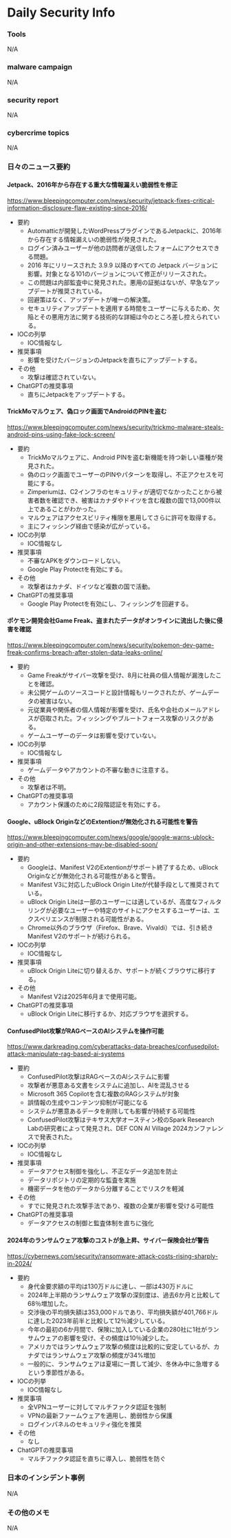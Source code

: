 # Daily Security Info

### Tools
N/A

### malware campaign
N/A

### security report
N/A

### cybercrime topics
N/A

### 日々のニュース要約

#### Jetpack、2016年から存在する重大な情報漏えい脆弱性を修正
https://www.bleepingcomputer.com/news/security/jetpack-fixes-critical-information-disclosure-flaw-existing-since-2016/

- 要約
    - Automatticが開発したWordPressプラグインであるJetpackに、2016年から存在する情報漏えいの脆弱性が発見された。
    - ログイン済みユーザーが他の訪問者が送信したフォームにアクセスできる問題。
    - 2016 年にリリースされた 3.9.9 以降のすべての Jetpack バージョンに影響。対象となる101のバージョンについて修正がリリースされた。
    - この問題は内部監査中に発見された。悪用の証拠はないが、早急なアップデートが推奨されている。
    - 回避策はなく、アップデートが唯一の解決策。
    - セキュリティアップデートを適用する時間をユーザーに与えるため、欠陥とその悪用方法に関する技術的な詳細は今のところ差し控えられている。
- IOCの列挙
    - IOC情報なし
- 推奨事項
    - 影響を受けたバージョンのJetpackを直ちにアップデートする。
- その他
    - 攻撃は確認されていない。
- ChatGPTの推奨事項
    - 直ちにJetpackをアップデートする。

#### TrickMoマルウェア、偽ロック画面でAndroidのPINを盗む
https://www.bleepingcomputer.com/news/security/trickmo-malware-steals-android-pins-using-fake-lock-screen/

- 要約
    - TrickMoマルウェアに、Android PINを盗む新機能を持つ新しい亜種が発見された。
    - 偽のロック画面でユーザーのPINやパターンを取得し、不正アクセスを可能にする。
    - Zimperiumは、C2インフラのセキュリティが適切でなかったことから被害者数を確認でき、被害はカナダやドイツを含む複数の国で13,000件以上であることがわかった。
    - マルウェアはアクセスビリティ権限を悪用してさらに許可を取得する。
    - 主にフィッシング経由で感染が広がっている。
- IOCの列挙
    - IOC情報なし
- 推奨事項
    - 不審なAPKをダウンロードしない。
    - Google Play Protectを有効にする。
- その他
    - 攻撃者はカナダ、ドイツなど複数の国で活動。
- ChatGPTの推奨事項
    - Google Play Protectを有効にし、フィッシングを回避する。

#### ポケモン開発会社Game Freak、盗まれたデータがオンラインに流出した後に侵害を確認
https://www.bleepingcomputer.com/news/security/pokemon-dev-game-freak-confirms-breach-after-stolen-data-leaks-online/

- 要約
    - Game Freakがサイバー攻撃を受け、8月に社員の個人情報が漏洩したことを確認。
    - 未公開ゲームのソースコードと設計情報もリークされたが、ゲームデータの被害はない。
    - 元従業員や関係者の個人情報が影響を受け、氏名や会社のメールアドレスが窃取された。フィッシングやブルートフォース攻撃のリスクがある。
    - ゲームユーザーのデータは影響を受けていない。
- IOCの列挙
    - IOC情報なし
- 推奨事項
    - ゲームデータやアカウントの不審な動きに注意する。
- その他
    - 攻撃者は不明。
- ChatGPTの推奨事項
    - アカウント保護のために2段階認証を有効にする。

#### Google、uBlock OriginなどのExtentionが無効化される可能性を警告
https://www.bleepingcomputer.com/news/google/google-warns-ublock-origin-and-other-extensions-may-be-disabled-soon/

- 要約
    - Googleは、Manifest V2のExtentionがサポート終了するため、uBlock Originなどが無効化される可能性があると警告。
    - Manifest V3に対応したuBlock Origin Liteが代替手段として推奨されている。
    - uBlock Origin Liteは一部のユーザーには適しているが、高度なフィルタリングが必要なユーザーや特定のサイトにアクセスするユーザーは、エクスペリエンスが制限される可能性がある。
    - Chrome以外のブラウザ（Firefox、Brave、Vivaldi）では、引き続きManifest V2のサポートが続けられる。
- IOCの列挙
    - IOC情報なし
- 推奨事項
    - uBlock Origin Liteに切り替えるか、サポートが続くブラウザに移行する。
- その他
    - Manifest V2は2025年6月まで使用可能。
- ChatGPTの推奨事項
    - uBlock Origin Liteに移行するか、対応ブラウザを選択する。

#### ConfusedPilot攻撃がRAGベースのAIシステムを操作可能
https://www.darkreading.com/cyberattacks-data-breaches/confusedpilot-attack-manipulate-rag-based-ai-systems

- 要約
    - ConfusedPilot攻撃はRAGベースのAIシステムに影響
    - 攻撃者が悪意ある文書をシステムに追加し、AIを混乱させる
    - Microsoft 365 Copilotを含む複数のRAGシステムが対象
    - 誤情報の生成やコンテンツ抑制が可能になる
    - システムが悪意あるデータを削除しても影響が持続する可能性
    - ConfusedPilot攻撃はテキサス大学オースティン校のSpark Research Labの研究者によって発見され、DEF CON AI Village 2024カンファレンスで発表された。
- IOCの列挙
    - IOC情報なし
- 推奨事項
    - データアクセス制御を強化し、不正なデータ追加を防止
    - データリポジトリの定期的な監査を実施
    - 機密データを他のデータから分離することでリスクを軽減
- その他
    - すでに発見された攻撃手法であり、複数の企業が影響を受ける可能性
- ChatGPTの推奨事項
    - データアクセスの制御と監査体制を直ちに強化

#### 2024年のランサムウェア攻撃のコストが急上昇、サイバー保険会社が警告
https://cybernews.com/security/ransomware-attack-costs-rising-sharply-in-2024/

- 要約
    - 身代金要求額の平均は130万ドルに達し、一部は430万ドルに
    - 2024年上半期のランサムウェア攻撃の深刻度は、過去6か月と比較して68％増加した。
    - 交渉後の平均損失額は353,000ドルであり、平均損失額が401,766ドルに達した2023年前半と比較して12％減少している。
    - 今年の最初の6か月間で、保険に加入している企業の280社に1社がランサムウェアの影響を受け、その頻度は10％減少した。
    - アメリカではランサムウェア攻撃の頻度は比較的に安定しているが、カナダではランサムウェア攻撃の頻度が34%増加
    - 一般的に、ランサムウェアは夏場に一貫して減少、冬休み中に急増するという季節性がある。
- IOCの列挙
    - IOC情報なし
- 推奨事項
    - 全VPNユーザーに対してマルチファクタ認証を強制
    - VPNの最新ファームウェアを適用し、脆弱性から保護
    - ログインパネルのセキュリティ強化を推奨
- その他
    - なし
- ChatGPTの推奨事項
    - マルチファクタ認証を直ちに導入し、脆弱性を防ぐ

### 日本のインシデント事例
N/A

### その他のメモ
N/A